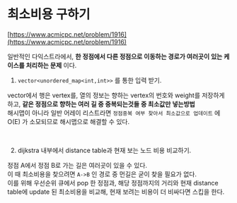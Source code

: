 # 최소비용 구하기

[https://www.acmicpc.net/problem/1916](https://www.acmicpc.net/problem/1916)

일반적인 다익스트라에서, **한 정점에서 다른 정점으로 이동하는 경로가 여러곳이 있는 케이스를 처리하는 문제** 이다.

1. `vector<unordered_map<int,int>>` 를 통한 입력 받기.

vector에서 행은 vertex를, 열의 정보는 향하는 vertex의 번호와 weight를 저장하게 하고, **같은 정점으로 향하는 여러 길 중 중복되는것들 중 최소값만 넣는방법**  
해시맵이 아니라 일반 어레이 리스트라면 `정점중복 여부 찾아서 최소값으로 업데이트` 에 O(E) 가 소모되므로 해시맵으로 해결할 수 있다.

<br/>

2. dijkstra 내부에서 distance table과 현재 보는 노드 비용 비교하기.

정점 A에서 정점 B로 가는 길은 여러곳이 있을 수 있다.  
이 때 최소비용을 찾으려면 `A->B` 인 경로 중 먼길은 굳이 찾을 필요가 없다.  
이를 위해 우선순위 큐에서 pop 한 정점과, 해당 정점까지의 거리와 현재 distance table에 update 된 최소비용을 비교해, 현재 보려는 비용이 더 비싸다면 스킵을 한다.
